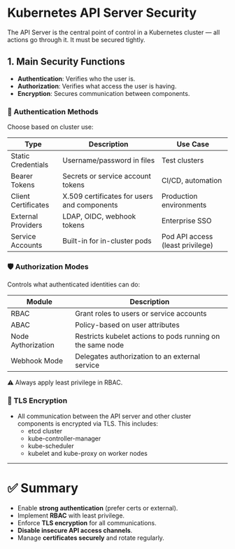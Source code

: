 # Kubernetes API Server Security

The API Server is the central point of control in a Kubernetes cluster — all actions go through it. It must be secured tightly.

## 1. Main Security Functions  
- **Authentication**: Verifies who the user is. 
- **Authorization**: Verifies what access the user is having.  
- **Encryption**: Secures communication between components.

### 🔐 Authentication Methods  
Choose based on cluster use:

| Type                 | Description                                  | Use Case                        |
|----------------------|----------------------------------------------|---------------------------------|
| Static Credentials   | Username/password in files                   | Test clusters                   |
| Bearer Tokens        | Secrets or service account tokens            | CI/CD, automation               |
| Client Certificates  | X.509 certificates for users and components  | Production environments         |
| External Providers   | LDAP, OIDC, webhook tokens                   | Enterprise SSO                  |
| Service Accounts     | Built-in for in-cluster pods                 | Pod API access (least privilege)|  

### 🛡️ Authorization Modes  
Controls what authenticated identities can do:

| Module              | Description                                  |
|---------------------|----------------------------------------------|
| RBAC                | Grant roles to users or service accounts     |
| ABAC                | Policy-based on user attributes              |
| Node Aythorization  | Restricts kubelet actions to pods running on the same node 
| Webhook Mode        | Delegates authorization to an external service | 

⚠️ Always apply least privilege in RBAC.

### 🔐 TLS Encryption  
- All communication between the API server and other cluster components is encrypted via TLS. This includes:
    - etcd cluster
    - kube-controller-manager
    - kube-scheduler
    - kubelet and kube-proxy on worker nodes

---

# ✅ Summary  
- Enable **strong authentication** (prefer certs or external).
- Implement **RBAC** with least privilege.
- Enforce **TLS encryption** for all communications.
- **Disable insecure API access channels**.
- Manage **certificates securely** and rotate regularly.
